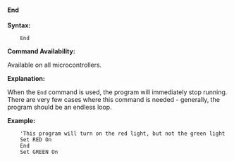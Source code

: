 <div class="section">

<div class="titlepage">

<div>

<div>

#### <span id="_end"></span>End

</div>

</div>

</div>

<span class="strong">**Syntax:**</span>

``` screen
    End
```

<span class="strong">**Command Availability:**</span>

Available on all microcontrollers.

<span class="strong">**Explanation:**</span>

When the `End` command is used, the program will immediately stop
running. There are very few cases where this command is needed -
generally, the program should be an endless loop.

<span class="strong">**Example:**</span>

``` screen
    'This program will turn on the red light, but not the green light
    Set RED On
    End
    Set GREEN On
```

</div>
